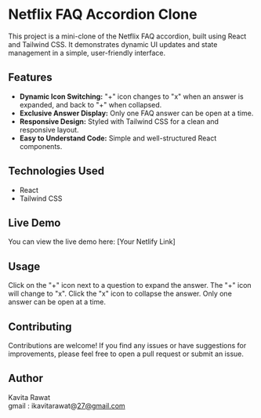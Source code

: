 # Netflix FAQ Accordion Clone

This project is a mini-clone of the Netflix FAQ accordion, built using React and Tailwind CSS. It demonstrates dynamic UI updates and state management in a simple, user-friendly interface.

## Features

-   **Dynamic Icon Switching:** "+" icon changes to "x" when an answer is expanded, and back to "+" when collapsed.
-   **Exclusive Answer Display:** Only one FAQ answer can be open at a time.
-   **Responsive Design:** Styled with Tailwind CSS for a clean and responsive layout.
-   **Easy to Understand Code:** Simple and well-structured React components.

## Technologies Used
-   React
-   Tailwind CSS

## Live Demo

You can view the live demo here: [Your Netlify Link]

## Usage

Click on the "+" icon next to a question to expand the answer. The "+" icon will change to "x". Click the "x" icon to collapse the answer. Only one answer can be open at a time.

## Contributing

Contributions are welcome! If you find any issues or have suggestions for improvements, please feel free to open a pull request or submit an issue.

## Author
Kavita Rawat
<br>
gmail : ikavitarawat@27@gmail.com

